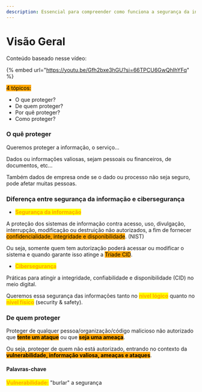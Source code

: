 ```yaml
---
description: Essencial para compreender como funciona a segurança da informação
---
```


# Visão Geral

Conteúdo baseado nesse vídeo:

{% embed url="https://youtu.be/Gfh2bxe3hGU?si=66TPCU6GwQhIhYFq" %}

<mark style="background-color:orange;">4 tópicos:</mark>

* O que proteger?
* De quem proteger?
* Por quê proteger?
* Como proteger?



### O quê proteger

Queremos proteger a informação, o serviço...

Dados ou informações valiosas, sejam pessoais ou financeiros, de documentos, etc...

Também dados de empresa onde se o dado ou processo não seja seguro, pode afetar muitas pessoas.



### Diferença entre segurança da informação e cibersegurança

* <mark style="color:orange;">**Segurança da informação**</mark>

A proteção dos sistemas de informação contra acesso, uso, divulgação, interrupção, modificação ou destruição não autorizados, a fim de fornecer <mark style="background-color:orange;">confidencialidade, integridade e disponibilidade</mark>. (NIST)

Ou seja, somente quem tem autorização poderá acessar ou modificar o sistema e quando garante isso atinge a <mark style="background-color:orange;">Tríade CID</mark>.

* <mark style="color:orange;">**Cibersegurança**</mark>

Práticas para atingir a integridade, confiabilidade e disponibilidade (CID) no meio digital.



Queremos essa segurança das informações tanto no <mark style="color:orange;">**nível lógico**</mark> quanto no <mark style="color:orange;">**nível físico**</mark> (security & safety).



### De quem proteger

Proteger de qualquer pessoa/organização/código malicioso não autorizado que <mark style="background-color:orange;">**tente um ataque**</mark> ou que <mark style="background-color:orange;">**seja uma ameaça**</mark>.

Ou seja, proteger de quem não está autorizado, entrando no contexto da <mark style="background-color:orange;">**vulnerabilidade, informação valiosa, ameaças e ataques**</mark>.

#### Palavras-chave

<mark style="color:orange;">**Vulnerabilidade:**</mark> "burlar" a segurança



